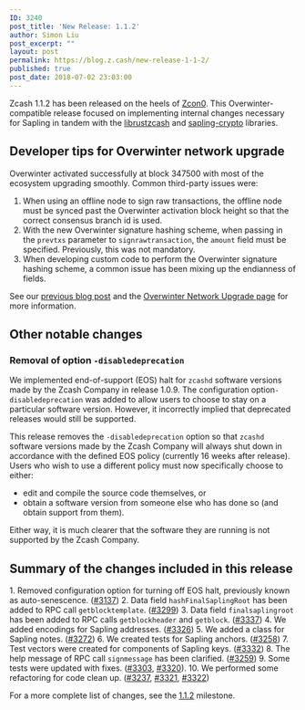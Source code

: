 ```yaml
---
ID: 3240
post_title: 'New Release: 1.1.2'
author: Simon Liu
post_excerpt: ""
layout: post
permalink: https://blog.z.cash/new-release-1-1-2/
published: true
post_date: 2018-07-02 23:03:00
---
```

Zcash 1.1.2 has been released on the heels of <a href="https://www.youtube.com/playlist?list=PL40dyJ0UYTLK507afWUMgzUYeh-i4qQWS">Zcon0</a>. This Overwinter-compatible release focused on implementing internal changes necessary for Sapling in tandem with the <a href="https://github.com/zcash/librustzcash">librustzcash</a> and <a href="https://github.com/zcash-hackworks/sapling-crypto">sapling-crypto</a> libraries.
<h2>Developer tips for Overwinter network upgrade</h2>
Overwinter activated successfully at block 347500 with most of the ecosystem upgrading smoothly. Common third-party issues were:
<ol>
 	<li>When using an offline node to sign raw transactions, the offline node must be synced past the Overwinter activation block height so that the correct consensus branch id is used.</li>
 	<li>With the new Overwinter signature hashing scheme, when passing in the <code>prevtxs</code> parameter to <code>signrawtransaction</code>, the <code>amount</code> field must be specified. Previously, this was not mandatory.</li>
 	<li>When developing custom code to perform the Overwinter signature hashing scheme, a common issue has been mixing up the endianness of fields.</li>
</ol>
See our <a href="https://blog.z.cash/overwinter/">previous blog post</a> and the <a href="https://z.cash/upgrade/overwinter.html">Overwinter Network Upgrade page</a> for more information.
<h2>Other notable changes</h2>
<h3>Removal of option <code>-disabledeprecation</code></h3>
We implemented end-of-support (EOS) halt for <code>zcashd</code> software versions made by the Zcash Company in release 1.0.9. The configuration option<code>-disabledeprecation</code> was added to allow users to choose to stay on a particular software version. However, it incorrectly implied that deprecated releases would still be supported.

This release removes the <code>-disabledeprecation</code> option so that <code>zcashd</code> software versions made by the Zcash Company will always shut down in accordance with the defined EOS policy (currently 16 weeks after release). Users who wish to use a different policy must now specifically choose to either:
<ul>
 	<li>edit and compile the source code themselves, or</li>
 	<li>obtain a software version from someone else who has done so (and obtain
support from them).</li>
</ul>
Either way, it is much clearer that the software they are running is not supported by the Zcash Company.
<h2>Summary of the changes included in this release</h2>
1. Removed configuration option for turning off EOS halt, previously known as auto-senescence. (<a href="https://github.com/zcash/zcash/pull/3137">#3137</a>)
2. Data field <code>hashFinalSaplingRoot</code> has been added to RPC call <code>getblocktemplate</code>. (<a href="https://github.com/zcash/zcash/pull/3299">#3299</a>)
3. Data field <code>finalsaplingroot</code> has been added to RPC calls <code>getblockheader</code> and <code>getblock</code>. (<a href="https://github.com/zcash/zcash/pull/3337">#3337</a>)
4. We added encodings for Sapling addresses. (<a href="https://github.com/zcash/zcash/pull/3326">#3326</a>)
5. We added a class for Sapling notes. (<a href="https://github.com/zcash/zcash/pull/3272">#3272</a>)
6. We created tests for Sapling anchors. (<a href="https://github.com/zcash/zcash/pull/3258">#3258</a>)
7. Test vectors were created for components of Sapling keys. (<a href="https://github.com/zcash/zcash/pull/3332">#3332</a>)
8. The help message of RPC call <code>signmessage</code> has been clarified. (<a href="https://github.com/zcash/zcash/pull/3259">#3259</a>)
9. Some tests were updated with fixes. (<a href="https://github.com/zcash/zcash/pull/3303">#3303</a>, <a href="https://github.com/zcash/zcash/pull/3320">#3320</a>).
10. We performed some refactoring for code clean up. (<a href="https://github.com/zcash/zcash/pull/3237">#3237</a>, <a href="https://github.com/zcash/zcash/pull/3321">#3321</a>, <a href="https://github.com/zcash/zcash/pull/3322">#3322</a>)

For a more complete list of changes, see the <a href="https://github.com/zcash/zcash/milestone/72?closed=1">1.1.2</a> milestone.